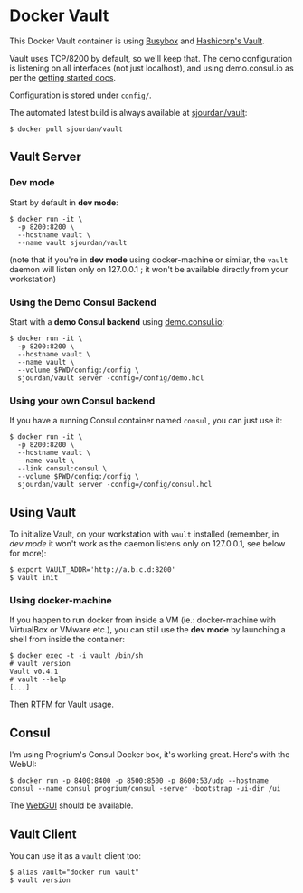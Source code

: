 # Docker Vault

This Docker Vault container is using [Busybox](https://registry.hub.docker.com/u/progrium/busybox/) and [Hashicorp's Vault](https://vaultproject.io/).

Vault uses TCP/8200 by default, so we'll keep that. The demo configuration is listening on all interfaces (not just localhost), and using demo.consul.io as per the [getting started docs](https://vaultproject.io/intro/getting-started/deploy.html).

Configuration is stored under `config/`.

The automated latest build is always available at [sjourdan/vault](https://registry.hub.docker.com/u/sjourdan/vault/):

    $ docker pull sjourdan/vault

## Vault Server

### Dev mode

Start by default in **dev mode**:

    $ docker run -it \
      -p 8200:8200 \
      --hostname vault \
      --name vault sjourdan/vault

(note that if you're in **dev mode** using docker-machine or similar, the `vault` daemon will listen only on 127.0.0.1 ; it won't be available directly from your workstation)

### Using the Demo Consul Backend

Start with a **demo Consul backend** using [demo.consul.io](https://demo.consul.io):

    $ docker run -it \
      -p 8200:8200 \
      --hostname vault \
      --name vault \
      --volume $PWD/config:/config \
      sjourdan/vault server -config=/config/demo.hcl

### Using your own Consul backend

If you have a running Consul container named `consul`, you can just use it:

    $ docker run -it \
      -p 8200:8200 \
      --hostname vault \
      --name vault \
      --link consul:consul \
      --volume $PWD/config:/config \
      sjourdan/vault server -config=/config/consul.hcl

## Using Vault

To initialize Vault, on your workstation with `vault` installed (remember, in _dev mode_ it won't work as the daemon listens only on 127.0.0.1, see below for more):

    $ export VAULT_ADDR='http://a.b.c.d:8200'
    $ vault init

### Using docker-machine

If you happen to run docker from inside a VM (ie.: docker-machine with VirtualBox or VMware etc.), you can still use the **dev mode** by launching a shell from inside the container:

```
$ docker exec -t -i vault /bin/sh
# vault version
Vault v0.4.1
# vault --help
[...]
```

Then [RTFM](https://vaultproject.io/intro/getting-started/first-secret.html) for Vault usage.

## Consul

I'm using Progrium's Consul Docker box, it's working great.
Here's with the WebUI:

    $ docker run -p 8400:8400 -p 8500:8500 -p 8600:53/udp --hostname consul --name consul progrium/consul -server -bootstrap -ui-dir /ui

The [WebGUI](http://a.b.c.d:8500/) should be available.

## Vault Client

You can use it as a `vault` client too:

    $ alias vault="docker run vault"
    $ vault version
